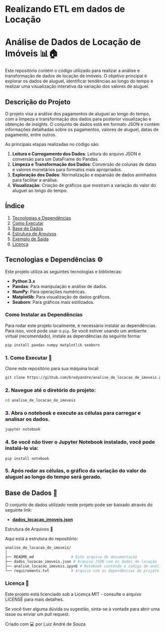 # Realizando ETL em dados de Locação

# Análise de Dados de Locação de Imóveis 📊🏠

Este repositório contém o código utilizado para realizar a análise e transformação de dados de locação de imóveis. O objetivo principal é explorar os dados de aluguel, identificar tendências ao longo do tempo e realizar uma visualização interativa da variação dos valores de aluguel.

## Descrição do Projeto

O projeto visa a análise dos pagamentos de aluguel ao longo do tempo, com a limpeza e transformação dos dados para posterior visualização e obtenção de insights. O conjunto de dados está em formato JSON e contém informações detalhadas sobre os pagamentos, valores de aluguel, datas de pagamento, entre outros.

As principais etapas realizadas no código são:
1. **Leitura e Carregamento dos Dados**: Leitura do arquivo JSON e conversão para um DataFrame do Pandas.
2. **Limpeza e Transformação dos Dados**: Conversão de colunas de datas e valores monetários para formatos mais apropriados.
3. **Exploração dos Dados**: Normalização e expansão de dados aninhados para facilitar a análise.
4. **Visualização**: Criação de gráficos que mostram a variação do valor do aluguel ao longo do tempo.

## Índice

1. [Tecnologias e Dependências](#tecnologias-e-dependências)
2. [Como Executar](#como-executar)
3. [Base de Dados](#base-de-dados)
4. [Estrutura de Arquivos](#estrutura-de-arquivos)
5. [Exemplo de Saída](#exemplo-de-saída)
6. [Licença](#licença)

## Tecnologias e Dependências ⚙️

Este projeto utiliza as seguintes tecnologias e bibliotecas:

- **Python 3.x**
- **Pandas**: Para manipulação e análise de dados.
- **NumPy**: Para operações numéricas.
- **Matplotlib**: Para visualização de dados gráficos.
- **Seaborn**: Para gráficos mais estilizados.

### Como Instalar as Dependências

Para rodar este projeto localmente, é necessário instalar as dependências. Para isso, você pode usar o `pip`. Se você estiver usando um ambiente virtual (recomendado), instale as dependências da seguinte forma:

```bash
pip install pandas numpy matplotlib seaborn
```

### 1. Como Executar 🚀

Clone este repositório para sua máquina local:

```bash
git clone https://github.com/brodyandre/analise_de_locacao_de_imoveis.git
```
### 2. Navegue até o diretório do projeto:

```bash
cd analise_de_locacao_de_imoveis
```
### 3. Abra o notebook e execute as células para carregar e analisar os dados.

```bash
jupyter notebook
```
### 4. Se você não tiver o Jupyter Notebook instalado, você pode instalá-lo via:

```bach
pip install notebook
```
### 5. Após rodar as células, o gráfico da variação do valor do aluguel ao longo do tempo será gerado.

## Base de Dados 📂

O conjunto de dados utilizado neste projeto pode ser baixado através do seguinte link:

- [**dados_locacao_imoveis.json**](https://cdn3.gnarususercontent.com.br/2928-transformacao-manipulacao-dados/dados_locacao_imoveis.json)


Estrutura de Arquivos 📁

Aqui está a estrutura do repositório:

```bash
analise_de_locacao_de_imoveis/
│
├── README.md                 # Este arquivo de documentação
├── dados_locacao_imoveis.json # Arquivo JSON com os dados de locação
├── analise_locacao_imoveis.ipynb # Notebook contendo o código de análise
└── requirements.txt          # Arquivo com as dependências do projeto
```

### Licença 📄
Este projeto está licenciado sob a Licença MIT - consulte o arquivo LICENSE para mais detalhes.

Se você tiver alguma dúvida ou sugestão, sinta-se à vontade para abrir uma issue ou enviar um pull request.

Criado com 💻 por Luiz André de Souza

